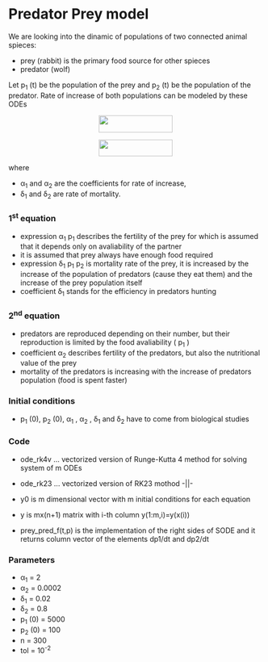 # Predator Prey model

We are looking into the dinamic of populations of two connected animal spieces: 
- prey (rabbit) is the primary food source for other spieces
- predator (wolf) 

Let p<sub>1</sub> (t) be the population of the prey and p<sub>2</sub> (t) be the population of the predator. Rate of increase of both populations can be modeled by these ODEs

<p align="center"><img src="svgs/975b5349e4aac5528ed0ba6810d8b8f4.svg" align=middle width=146.586825pt height=33.769394999999996pt/></p>
<p align="center"><img src="svgs/e008f70637d140b097a04dc03361456c.svg" align=middle width=146.586825pt height=33.769394999999996pt/></p>

where 
- α<sub>1</sub> and α<sub>2</sub> are the coefficients for rate of increase,
- δ<sub>1</sub> and δ<sub>2</sub> are rate of mortality.

### 1<sup>st</sup> equation

- expression α<sub>1</sub> p<sub>1</sub> describes the fertility of the prey for which is assumed that it depends only on avaliability of the partner
- it is assumed that prey always have enough food required
- expression δ<sub>1</sub> p<sub>1</sub> p<sub>2</sub> is mortality rate of the prey, it is increased by the increase of the population of predators (cause they eat them) and the increase of the prey population itself
- coefficient δ<sub>1</sub> stands for the efficiency in predators hunting 

### 2<sup>nd</sup> equation

- predators are reproduced depending on their number, but their reproduction is limited by the food avaliability ( p<sub>1</sub> )
- coefficient α<sub>2</sub> describes fertility of the predators, but also the nutritional value of the prey
- mortality of the predators is increasing with the increase of predators population (food is spent faster)

### Initial conditions

- p<sub>1</sub> (0), p<sub>2</sub> (0), α<sub>1</sub> , α<sub>2</sub> , δ<sub>1</sub> and δ<sub>2</sub> have to come from biological studies

### Code

- ode_rk4v ... vectorized version of Runge-Kutta 4 method for solving system of m ODEs
- ode_rk23 ... vectorized version of RK23 mothod -||-

- y0 is m dimensional vector with m initial conditions for each equation
- y is mx(n+1) matrix with i-th column y(1:m,i)=y(x(i))
- prey_pred_f(t,p) is the implementation of the right sides of SODE and it returns  column vector of the elements dp1/dt and dp2/dt

### Parameters

- α<sub>1</sub> = 2
- α<sub>2</sub> = 0.0002
- δ<sub>1</sub> = 0.02
- δ<sub>2</sub> = 0.8
- p<sub>1</sub> (0) = 5000
- p<sub>2</sub> (0) = 100
- n = 300
- tol = 10<sup>-2</sup>
